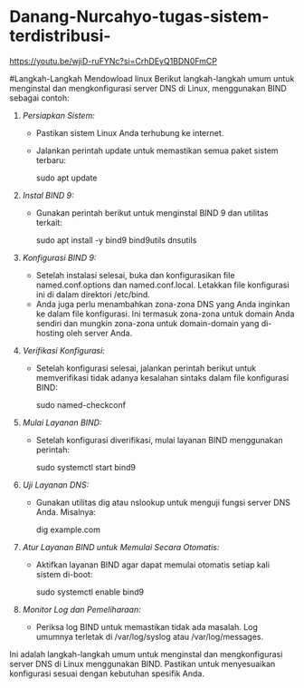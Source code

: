 # Danang-Nurcahyo-tugas-sistem-terdistribusi-

https://youtu.be/wjiD-ruFYNc?si=CrhDEyQ1BDN0FmCP 

#Langkah-Langkah Mendowload linux
Berikut langkah-langkah umum untuk menginstal dan mengkonfigurasi server DNS di Linux, menggunakan BIND sebagai contoh:

1. *Persiapkan Sistem:*
   - Pastikan sistem Linux Anda terhubung ke internet.
   - Jalankan perintah update untuk memastikan semua paket sistem terbaru:
     
     sudo apt update
     

2. *Instal BIND 9:*
   - Gunakan perintah berikut untuk menginstal BIND 9 dan utilitas terkait:
     
     sudo apt install -y bind9 bind9utils dnsutils
     

3. *Konfigurasi BIND 9:*
   - Setelah instalasi selesai, buka dan konfigurasikan file named.conf.options dan named.conf.local. Letakkan file konfigurasi ini di dalam direktori /etc/bind.
   - Anda juga perlu menambahkan zona-zona DNS yang Anda inginkan ke dalam file konfigurasi. Ini termasuk zona-zona untuk domain Anda sendiri dan mungkin zona-zona untuk domain-domain yang di-hosting oleh server Anda.

4. *Verifikasi Konfigurasi:*
   - Setelah konfigurasi selesai, jalankan perintah berikut untuk memverifikasi tidak adanya kesalahan sintaks dalam file konfigurasi BIND:
     
     sudo named-checkconf
     

5. *Mulai Layanan BIND:*
   - Setelah konfigurasi diverifikasi, mulai layanan BIND menggunakan perintah:
     
     sudo systemctl start bind9
     

6. *Uji Layanan DNS:*
   - Gunakan utilitas dig atau nslookup untuk menguji fungsi server DNS Anda. Misalnya:
     
     dig example.com
     

7. *Atur Layanan BIND untuk Memulai Secara Otomatis:*
   - Aktifkan layanan BIND agar dapat memulai otomatis setiap kali sistem di-boot:
     
     sudo systemctl enable bind9
     

8. *Monitor Log dan Pemeliharaan:*
   - Periksa log BIND untuk memastikan tidak ada masalah. Log umumnya terletak di /var/log/syslog atau /var/log/messages.

Ini adalah langkah-langkah umum untuk menginstal dan mengkonfigurasi server DNS di Linux menggunakan BIND. Pastikan untuk menyesuaikan konfigurasi sesuai dengan kebutuhan spesifik Anda.
